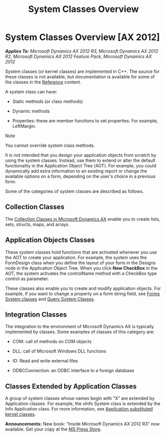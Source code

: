 ﻿---
title: System Classes Overview
TOCTitle: System Classes Overview
ms:assetid: ab1aeb92-5e49-434c-ac64-25f1fe375daf
ms:mtpsurl: https://msdn.microsoft.com/en-us/library/Aa853470(v=AX.60)
ms:contentKeyID: 35249604
ms.date: 05/18/2015
mtps_version: v=AX.60
---

# System Classes Overview [AX 2012]


_**Applies To:** Microsoft Dynamics AX 2012 R3, Microsoft Dynamics AX 2012 R2, Microsoft Dynamics AX 2012 Feature Pack, Microsoft Dynamics AX 2012_

System classes (or kernel classes) are implemented in C++. The source for these classes is not available, but documentation is available for some of the classes in the [Reference](https://msdn.microsoft.com/en-us/library/aa626373\(v=ax.60\)) content.

A system class can have:

  - Static methods (or class methods)

  - Dynamic methods

  - Properties: these are member functions to set properties. For example, LeftMargin.


> [!NOTE]
> <P>You cannot override system class methods.</P>



It is not intended that you design your application objects from scratch by using the system classes. Instead, use them to extend or alter the default functionality in the Application Object Tree (AOT). For example, you could dynamically add extra information to an existing report or change the available options on a form, depending on the user's choice in a previous form.

Some of the categories of system classes are described as follows.

## Collection Classes

The [Collection Classes in Microsoft Dynamics AX](collection-classes-in-microsoft-dynamics-ax.md) enable you to create lists, sets, structs, maps, and arrays.

## Application Objects Classes

These system classes hold functions that are activated whenever you use the AOT to create your application. For example, the system uses the FormDesign class when you define the layout of your form in the Designs node in the Application Object Tree. When you click **New CheckBox** in the AOT, the system activates the controlName method with a CheckBox type control as parameter.

These classes also enable you to create and modify application objects. For example, if you want to change a property on a form string field, see [Forms System classes](form-classes.md) and [Query System Classes](query-object-model.md).

## Integration Classes

The integration to the environment of Microsoft Dynamics AX is typically implemented by classes. Some examples of classes of this category are:

  - COM: call of methods on COM objects

  - DLL: call of Microsoft Windows DLL functions

  - IO: Read and write external files

  - ODBCConnection: an ODBC interface to a foreign database

## Classes Extended by Application Classes

A group of system classes whose names begin with "X" are extended by Application classes. For example, the xInfo System class is extended by the Info Application class. For more information, see [Application substituted kernel classes](substitute-application-classes-for-system-classes.md).

  
**Announcements:** New book: "Inside Microsoft Dynamics AX 2012 R3" now available. Get your copy at the [MS Press Store](https://www.microsoftpressstore.com/store/inside-microsoft-dynamics-ax-2012-r3-9780735685109).

